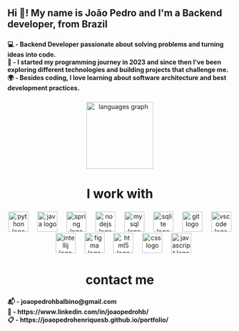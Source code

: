 <h2 align="left">Hi 👋! My name is João Pedro and I'm a Backend developer, from Brazil</h2>

###

<h4 align="left">💻 - Backend Developer passionate about solving problems and turning ideas into code.<br>🎯 - I started my programming journey in 2023 and since then I've been exploring different technologies and building projects that challenge me.<br>🌍 - Besides coding, I love learning about software architecture and best development practices.</h4>

###

<div align="center">
  <img src="https://github-readme-stats.vercel.app/api/top-langs?username=JoaoPedroHenriquesB&locale=en&hide_title=false&layout=compact&card_width=320&langs_count=6&theme=dracula&hide_border=false&order=2" height="150" alt="languages graph"  />
</div>

###

<h1 align="center">I work with</h1>

###

<div align="center">
  <img src="https://cdn.jsdelivr.net/gh/devicons/devicon/icons/python/python-original-wordmark.svg" height="45" alt="python logo"  />
  <img width="12" />
  <img src="https://cdn.jsdelivr.net/gh/devicons/devicon/icons/java/java-original-wordmark.svg" height="45" alt="java logo"  />
  <img width="12" />
  <img src="https://cdn.jsdelivr.net/gh/devicons/devicon/icons/spring/spring-original-wordmark.svg" height="45" alt="spring logo"  />
  <img width="12" />
  <img src="https://cdn.jsdelivr.net/gh/devicons/devicon/icons/nodejs/nodejs-plain-wordmark.svg" height="45" alt="nodejs logo"  />
  <img width="12" />
  <img src="https://cdn.jsdelivr.net/gh/devicons/devicon/icons/mysql/mysql-original-wordmark.svg" height="45" alt="mysql logo"  />
  <img width="12" />
  <img src="https://cdn.jsdelivr.net/gh/devicons/devicon/icons/sqlite/sqlite-original-wordmark.svg" height="45" alt="sqlite logo"  />
  <img width="12" />
  <img src="https://cdn.jsdelivr.net/gh/devicons/devicon/icons/git/git-original-wordmark.svg" height="45" alt="git logo"  />
  <img width="12" />
  <img src="https://cdn.jsdelivr.net/gh/devicons/devicon/icons/vscode/vscode-original-wordmark.svg" height="45" alt="vscode logo"  />
  <img width="12" />
  <img src="https://cdn.jsdelivr.net/gh/devicons/devicon/icons/intellij/intellij-original.svg" height="45" alt="intellij logo"  />
  <img width="12" />
  <img src="https://cdn.jsdelivr.net/gh/devicons/devicon/icons/figma/figma-original.svg" height="45" alt="figma logo"  />
  <img width="12" />
  <img src="https://cdn.jsdelivr.net/gh/devicons/devicon/icons/html5/html5-original.svg" height="45" alt="html5 logo"  />
  <img width="12" />
  <img src="https://cdn.jsdelivr.net/gh/devicons/devicon/icons/css3/css3-original.svg" height="45" alt="css logo"  />
  <img width="12" />
  <img src="https://cdn.jsdelivr.net/gh/devicons/devicon/icons/javascript/javascript-plain.svg" height="45" alt="javascript logo"  />
</div>

###

<h1 align="center">contact me</h1>

###

<h4 align="left">📬 - joaopedrohbalbino@gmail.com<br>💼 - https://www.linkedin.com/in/joaopedrohb/<br>📋 - https://joaopedrohenriquesb.github.io/portfolio/</h4>

###
